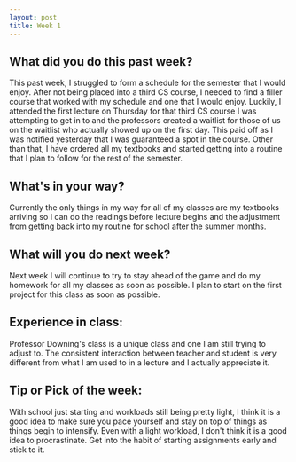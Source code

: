 ```yaml
---
layout: post
title: Week 1
---
```


## What did you do this past week?

This past week, I struggled to form a schedule for the semester that I would enjoy. After not being placed into a third CS course, I needed to find a filler course that worked with my schedule and one that I would enjoy. Luckily, I attended the first lecture on Thursday for that third CS course I was attempting to get in to and the professors created a waitlist for those of us on the waitlist who actually showed up on the first day. This paid off as I was notified yesterday that I was guaranteed a spot in the course. Other than that, I have ordered all my textbooks and started getting into a routine that I plan to follow for the rest of the semester.

## What's in your way?

Currently the only things in my way for all of my classes are my textbooks arriving so I can do the readings before lecture begins and the adjustment from getting back into my routine for school after the summer months. 

## What will you do next week?

Next week I will continue to try to stay ahead of the game and do my homework for all my classes as soon as possible. I plan to start on the first project for this class as soon as possible. 

## Experience in class:

Professor Downing's class is a unique class and one I am still trying to adjust to. The consistent interaction between teacher and student is very different from what I am used to in a lecture and I actually appreciate it. 

## Tip or Pick of the week:

With school just starting and workloads still being pretty light, I think it is a good idea to make sure you pace yourself and stay on top of things as things begin to intensify. Even with a light workload, I don't think it is a good idea to procrastinate. Get into the habit of starting assignments early and stick to it.
